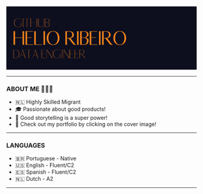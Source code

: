 ### <p align="center">
  <a href="https://helioribeiro.github.io/" target="_blank" rel="noopener noreferrer"><img src="https://github.com/helioribeiro/helioribeiro/blob/main/COVER_GIT_HOME.png" alt="Data Science Portfolio by Helio Ribeiro" title="Data Science Portfolio by Helio Ribeiro">
</a></p>

---

### ABOUT ME 🙋🏻‍♂️

- 🇳🇱 Highly Skilled Migrant
- 🎓 Passionate about good products!
- 📢 Good storytelling is a super power!
- 💼 Check out my portfolio by clicking on the cover image!

---

### LANGUAGES 

- 🇧🇷 Portuguese - Native
- 🇺🇸 English - Fluent/C2
- 🇪🇸 Spanish - Fluent/C2
- 🇳🇱 Dutch - A2

---
